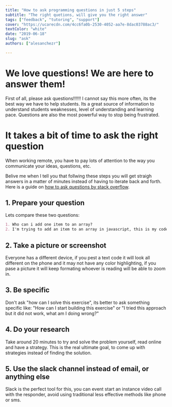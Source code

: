 ```yaml
---
title: "How to ask programming questions in just 5 steps"
subtitle: "The right quetions, will give you the right answer"
tags: ["feedback", "tutoring", "support"]
cover: "https://ucarecdn.com/4cc6fa0b-2530-4052-aa7e-8dac03788ac3/"
textColor: "white"
date: "2019-06-18"
slug: "ask"
authors: ["alesanchezr"]

---
```


# We love questions! We are here to answer them!

First of all, please ask questions!!!!!! I cannot say this more often, its the best way we have to help students. Its a great source of information to understand students weaknesses, level of understanding and learning pace. Questions are also the most powerful way to stop being frustrated.

# It takes a bit of time to ask the right question

When working remote, you have to pay lots of attention to the way you communicate your ideas, questions, etc.

Belive me when I tell you that follwing these steps you will get straigh answers in a matter of minutes instead of having to iterate back and forth. Here is a guide on [how to ask questions by stack overflow](https://stackoverflow.com/help/how-to-ask).

## 1. Prepare your question

Lets compare these two questions:
```md
1. Who can i add one item to an array?
2. I'm trying to add an item to an array in javascript, this is my code but its not working (screenshoot), what am I doing wrong?
```

## 2. Take a picture or screenshot

Everyone has a different device, if you pest a text code it will look all different on the phone and it may not have any color highlighting, if you pase a picture it will keep formating whoever is reading will be able to zoom in.

## 3. Be specific

Don't ask "how can I solve this exercise", its better to ask something specific like: "How can I start building this exercise" or "I tried this approach but it did not work, what am I doing wrong?"

## 4. Do your research

Take around 20 minutes to try and solve the problem yourself, read online and have a strategy. This is the real ultimate goal, to come up with strategies instead of finding the solution.

## 5. Use the slack channel instead of email, or anything else

Slack is the perfect tool for this, you can event start an instance video call with the responder, avoid using traditional less effective methods like phone or sms.

